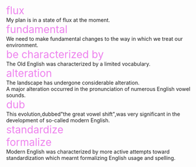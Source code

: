 <div style="font-size: 28px; color: violet;" title="n.不停的变化">flux</div>
My plan is in a state of flux at the moment.
<div style="font-size: 28px; color: violet;" title="adj.基本的，根本的">fundamental</div>
We need to make fundamental changes to the way in which we treat our environment.
<div style="font-size: 28px; color: violet;" title="特点是">be characterized by</div>
The Old English was characterized by a limited vocabulary.
<div style="font-size: 28px; color: violet;" title="n.变化">alteration</div>
The landscape has undergone considerable alteration.<br>  
A major alteration occurred in the pronunciation of numerous English vowel sounds.
<div style="font-size: 28px; color: violet;" title="v.称,,,为">dub</div>
This evolution,dubbed"the great vowel shift",was very significant in the development of so-called modern English.
<div style="font-size: 28px; color: violet;" title="v.使标准化">standardize</div>
<div style="font-size: 28px; color: violet;" title="v.使成为正式">formalize</div>
Modern English was characterized by more active attempts toward standardization which mearnt formalizing English usage and spelling.
<div style="font-size: 28px; color: violet;" title=""></div>
<div style="font-size: 28px; color: violet;" title=""></div>
<div style="font-size: 28px; color: violet;" title=""></div>
<div style="font-size: 28px; color: violet;" title=""></div>
<div style="font-size: 28px; color: violet;" title=""></div>
<div style="font-size: 28px; color: violet;" title=""></div>
<div style="font-size: 28px; color: violet;" title=""></div>
<div style="font-size: 28px; color: violet;" title=""></div>
<div style="font-size: 28px; color: violet;" title=""></div>
<div style="font-size: 28px; color: violet;" title=""></div>
<div style="font-size: 28px; color: violet;" title=""></div>
<div style="font-size: 28px; color: violet;" title=""></div>
<div style="font-size: 28px; color: violet;" title=""></div>
<div style="font-size: 28px; color: violet;" title=""></div>
<div style="font-size: 28px; color: violet;" title=""></div>